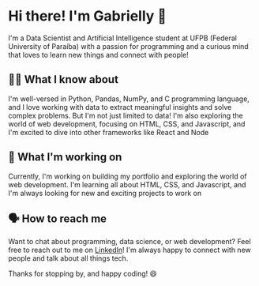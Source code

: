 # Hi there! I'm Gabrielly 👋
I'm a Data Scientist and Artificial Intelligence student at UFPB (Federal University of Paraíba) with a passion for programming and a curious mind that loves to learn new things and connect with people!

## 👩‍💻 What I know about
I'm well-versed in Python, Pandas, NumPy, and C programming language, and I love working with data to extract meaningful insights and solve complex problems. But I'm not just limited to data! I'm also exploring the world of web development, focusing on HTML, CSS, and Javascript, and I'm excited to dive into other frameworks like React and Node

## 🔨 What I'm working on
Currently, I'm working on building my portfolio and exploring the world of web development. I'm learning all about HTML, CSS, and Javascript, and I'm always looking for new and exciting projects to work on

## 🗣️ How to reach me
Want to chat about programming, data science, or web development? Feel free to reach out to me on [LinkedIn](https://www.linkedin.com/in/gabrielly-silva-batista-263a4820b/)! I'm always happy to connect with new people and talk about all things tech.

Thanks for stopping by, and happy coding! 😄
